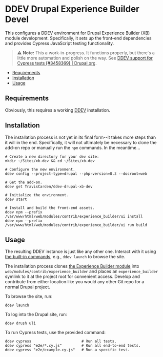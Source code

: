 # DDEV Drupal Experience Builder Devel

This configures a DDEV environment for Drupal Experience Builder (XB) module development. Specifically, it sets up the front-end dependencies and provides Cypress JavaScript testing functionality.

> ⚠️ **Note:** This a work-in-progress. It functions properly, but there's a little more automation and polish on the way.
See [DDEV support for Cypress tests [#3458369] | Drupal.org](https://www.drupal.org/project/experience_builder/issues/3458369).

- [Requirements](#requirements)
- [Installation](#installation)
- [Usage](#usage)

## Requirements

Obviously, this requires a working [DDEV](https://ddev.com/) installation.

## Installation

The installation process is not yet in its final form--it takes more steps than it will in the end. Specifically, it will not ultimately be necessary to clone the add-on repo or manually run the `npm` commands. In the meantime...

```shell
# Create a new directory for your dev site:
mkdir ~/Sites/xb-dev && cd ~/Sites/xb-dev

# Configure the new environment.
ddev config --project-type=drupal --php-version=8.3 --docroot=web

# Get the add-on.
ddev get TravisCarden/ddev-drupal-xb-dev

# Initialize the environment.
ddev start

# Install and build the front-end assets.
ddev npm --prefix /var/www/html/web/modules/contrib/experience_builder/ui install
ddev npm --prefix /var/www/html/web/modules/contrib/experience_builder/ui run build
```

## Usage

The resulting DDEV instance is just like any other one. Interact with it using [the built-in commands](https://ddev.readthedocs.io/en/stable/users/usage/commands/), e.g., `ddev launch` to browse the site.

The installation process clones [the Experience Builder module](https://www.drupal.org/project/experience_builder) into `web/modules/contrib/experience_builder` and places an `experience_builder` symlink to it at the project root for convenient access. Develop and contribute from either location like you would any other Git repo for a normal Drupal project.

To browse the site, run:

```shell
ddev launch
```

To log into the Drupal site, run:

```shell
ddev drush uli
```

To run Cypress tests, use the provided command:

```shell
ddev cypress                       # Run all tests.
ddev cypress "e2e/*.cy.js"         # Run all end-to-end tests.
ddev cypress "e2e/example.cy.js"   # Run a specific test.
```
